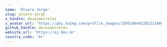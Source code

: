 ```yaml
---
name: 'Álvaro Jorge'
slug: alvaro-jorge
x_handle: devajmeireles
x_avatar_url: 'https://pbs.twimg.com/profile_images/1595108491282321409/LUyUfr8q_200x200.jpg'
github_handle: devajmeireles
website_url: 'https://aj.dev.br'
country_code: 'br'
---
```

